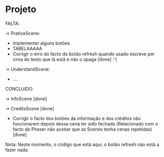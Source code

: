# Projeto
FALTA:

-> PraticeScene:
* Implementar alguns botões
* TABELAAAAA 
* Corrigir o erro do facto do botão refresh quando usado escreve por cima do texto que lá está e não o apaga [done] :'( 


-> UnderstandScene:
* .... 










CONCLUIDO:

-> InfoScene [done]

-> CreditsScene [done]

 * Corrigir o facto dos botões da informação e dos créditos não funcionarem depois dessa cena ter sido fechada (Relacionado com o facto do Phaser não aceitar que as Scenes tenha cenas repetidas) [done] 


Nota: Neste momento, o código que está aqui, o botão refresh não está a fazer nada
